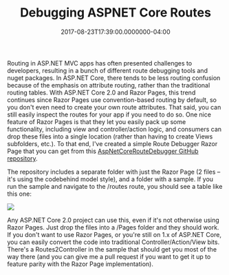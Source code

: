 ﻿---
title: Debugging ASPNET Core Routes
date: "2017-08-23T17:39:00.0000000-04:00"
description: Routing in ASP.NET MVC apps has often presented challenges to
featuredImage: /img/routedebugging.png
---

Routing in ASP.NET MVC apps has often presented challenges to developers, resulting in a bunch of different route debugging tools and nuget packages. In ASP.NET Core, there tends to be less routing confusion because of the emphasis on attribute routing, rather than the traditional routing tables. With ASP.NET Core 2.0 and Razor Pages, this trend continues since Razor Pages use convention-based routing by default, so you don't even need to create your own route attributes. That said, you can still easily inspect the routes for your app if you need to do so. One nice feature of Razor Pages is that they let you easily pack up some functionality, including view and controller/action logic, and consumers can drop these files into a single location (rather than having to create Views subfolders, etc.). To that end, I've created a simple Route Debugger Razor Page that you can get from this [AspNetCoreRouteDebugger GitHub repository](https://github.com/ardalis/aspnetcoreroutedebugger).

The repository includes a separate folder with just the Razor Page (2 files – it's using the codebehind model style), and a folder with a sample. If you run the sample and navigate to the /routes route, you should see a table like this one:

![](/img/routedebugging.png)

Any ASP.NET Core 2.0 project can use this, even if it's not otherwise using Razor Pages. Just drop the files into a /Pages folder and they should work. If you don't want to use Razor Pages, or you're still on 1.x of ASP.NET Core, you can easily convert the code into traditional Controller/Action/View bits. There's a Routes2Controller in the sample that should get you most of the way there (and you can give me a pull request if you want to get it up to feature parity with the Razor Page implementation).


